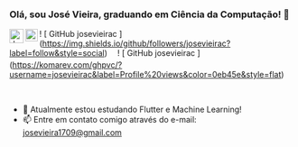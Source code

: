 ### Olá, sou José Vieira, graduando em Ciência da Computação! 👋

<a href="mailto:josevieira1709@gmail.com">
  <img align = "left" alt = "José Vieira | Gmail" width = "25px" src = "https://upload.wikimedia.org/wikipedia/commons/7/7e/Gmail_icon_%282020%29.svg" / >
</a>
<a href="https://www.linkedin.com/in/josevieirac/">
  <img align = "left" alt = "José Vieira | LinkedIN" width = "22px" src = "https://raw.githubusercontent.com/peterthehan/peterthehan/master/assets/linkedin.svg" />
</a>

<!--
-->
! [ GitHub josevieirac ] (https://img.shields.io/github/followers/josevieirac?label=follow&style=social)
<sub> ㅤ </sub>
! [ GitHub josevieirac ] (https://komarev.com/ghpvc/?username=josevieirac&label=Profile%20views&color=0eb45e&style=flat)



<sub> ㅤ </sub>
- 🌱 Atualmente estou estudando Flutter e Machine Learning!
- 📫 Entre em contato comigo através do e-mail: josevieira1709@gmail.com
